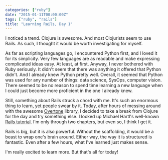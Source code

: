 ```yaml
---
categories: ["ruby"]
date: "2015-01-11T00:00:00Z"
tags: ["ruby", "rails"]
title: "Learning Rails, Day 1"
---
```


I noticed a trend. Clojure is awesome. And most Clojurists seem to use Rails. As such, I thought it would be worth
investigating for myself.

As far as scripting languages go, I encountered Python first, and I loved it for its simplicity. Very few languages are
as readable and make expressing complicated ideas easy. At least, at first. Anyway, I never bothered with Ruby seriously.
It didn't seem that there was anything it offered that Python didn't. And I already knew Python pretty well. Overall,
it seemed that Python was used for any number of things: data science, SysOps, computer vision. There seemed to be no
reason to spend time learning a new language when I could just become more proficient in the one I already knew.

Still, something about Rails struck a chord with me. It's such an enormous thing to learn, yet people swear by it.
Today, after hours of messing around with the awesome [Overtone](https://overtone.github.io) library, I decided to take
a break from Clojure for the day and try something else. I looked up Michael Hartl's well-known
[Rails tutorial](https://www.railstutorial.org). I'm only through two chapters, but even so, I think I get it.

Rails is big, but it is also powerful. Without the scaffolding, it would be a beast to wrap one's brain around. Either way,
the way it is structured is fantastic. Even after a few hours, what I've learned just makes sense.

I'm really excited to learn more. But that's all for today!
